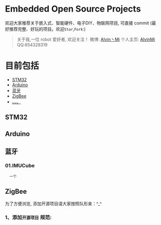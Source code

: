 # Embedded Open Source Projects
欢迎大家推荐关于嵌入式、智能硬件、电子DIY、物联网项目, 可直接 commit (最好推荐完整、好玩的项目。欢迎`Star`,`Fork`:)

>关于我,一位 robot 爱好者, 欢迎关注！
微博: [Alvin丶Mi](http://weibo.com/5703864435/profile?topnav=1&wvr=6)  个人主页: [AlvinMi](alvinmi.github.io) QQ:854328319

# 目前包括
 * [STM32]() 
 * [Arduino]()
 * [蓝牙]()
 * [ZigBee]()
 * [。。。]()

## STM32 
## Arduino
## 蓝牙
  ### 01.IMUCube
      一个
      
      
    
## ZigBee      
      
      
      
      
为了方便浏览, 添加开源项目请大家按照队形来：^_^
### 1、添加`开源项目` 规范:


